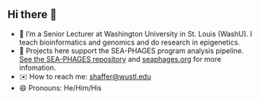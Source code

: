 ## Hi there 👋

<!--
**cdshaffer/cdshaffer** is a ✨ _special_ ✨ repository because its `README.md` (this file) appears on your GitHub profile.

-->
- 🧬 I’m a Senior Lecturer at Washington University in St. Louis (WashU). I teach bioinformatics and genomics and do research in epigenetics.
- 🔬 Projects here support the SEA-PHAGES program analysis pipeline. [See the SEA-PHAGES repository](https://github.com/SEA-PHAGES) and [seaphages.org](https://seaphages.org/) for more infomation.
- ✉️ How to reach me: shaffer@wustl.edu 
- 😄 Pronouns: He/Him/His

